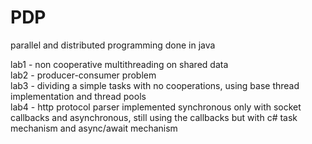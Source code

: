 # PDP
 parallel and distributed programming done in java

lab1 - non cooperative multithreading on shared data<br />
lab2 - producer-consumer problem<br />
lab3 - dividing a simple tasks with no cooperations, using base thread implementation and thread pools<br />
lab4 - http protocol parser implemented synchronous only with socket callbacks and asynchronous, still using the callbacks but with c# task mechanism and async/await mechanism<br />
